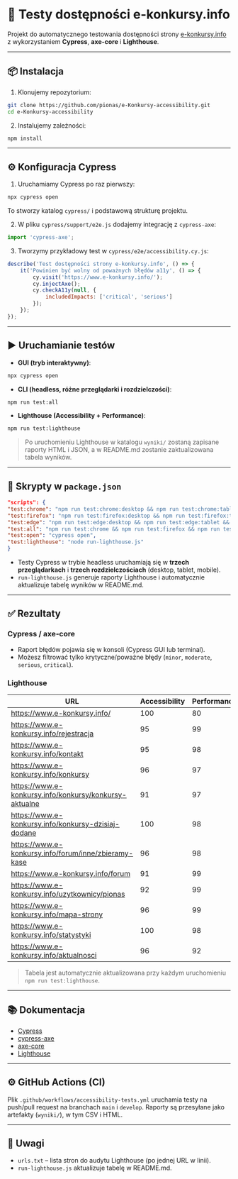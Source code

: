 # 🧪 Testy dostępności e-konkursy.info

Projekt do automatycznego testowania dostępności strony [e-konkursy.info](https://www.e-konkursy.info/) z wykorzystaniem
**Cypress**, **axe-core** i **Lighthouse**.

---

## 📦 Instalacja

1. Klonujemy repozytorium:

```bash
git clone https://github.com/pionas/e-Konkursy-accessibility.git
cd e-Konkursy-accessibility
```

2. Instalujemy zależności:

```bash
npm install
```

---

## ⚙️ Konfiguracja Cypress

1. Uruchamiamy Cypress po raz pierwszy:

```bash
npx cypress open
```

To stworzy katalog `cypress/` i podstawową strukturę projektu.

2. W pliku `cypress/support/e2e.js` dodajemy integrację z `cypress-axe`:

```javascript
import 'cypress-axe';
```

3. Tworzymy przykładowy test w `cypress/e2e/accessibility.cy.js`:

```javascript
describe('Test dostępności strony e-konkursy.info', () => {
    it('Powinien być wolny od poważnych błędów a11y', () => {
        cy.visit('https://www.e-konkursy.info/');
        cy.injectAxe();
        cy.checkA11y(null, {
            includedImpacts: ['critical', 'serious']
        });
    });
});
```

---

## ▶️ Uruchamianie testów

* **GUI (tryb interaktywny)**:

```bash
npx cypress open
```

* **CLI (headless, różne przeglądarki i rozdzielczości)**:

```bash
npm run test:all
```

* **Lighthouse (Accessibility + Performance)**:

```bash
npm run test:lighthouse
```

> Po uruchomieniu Lighthouse w katalogu `wyniki/` zostaną zapisane raporty HTML i JSON, a w README.md zostanie
> zaktualizowana tabela wyników.

---

## 📜 Skrypty w `package.json`

```json
"scripts": {
"test:chrome": "npm run test:chrome:desktop && npm run test:chrome:tablet && npm run test:chrome:mobile",
"test:firefox": "npm run test:firefox:desktop && npm run test:firefox:tablet && npm run test:firefox:mobile",
"test:edge": "npm run test:edge:desktop && npm run test:edge:tablet && npm run test:edge:mobile",
"test:all": "npm run test:chrome && npm run test:firefox && npm run test:edge && npm run test:lighthouse",
"test:open": "cypress open",
"test:lighthouse": "node run-lighthouse.js"
}
```

* Testy Cypress w trybie headless uruchamiają się w **trzech przeglądarkach** i **trzech rozdzielczościach** (desktop,
  tablet, mobile).
* `run-lighthouse.js` generuje raporty Lighthouse i automatycznie aktualizuje tabelę wyników w README.md.

---

## ✅ Rezultaty

### Cypress / axe-core

* Raport błędów pojawia się w konsoli (Cypress GUI lub terminal).
* Możesz filtrować tylko krytyczne/poważne błędy (`minor`, `moderate`, `serious`, `critical`).

### Lighthouse

<!-- LIGHTHOUSE TABLE START -->
| URL | Accessibility | Performance |
| --- | --- | --- |
| https://www.e-konkursy.info/ | 100 | 80 |
| https://www.e-konkursy.info/rejestracja | 95 | 99 |
| https://www.e-konkursy.info/kontakt | 95 | 98 |
| https://www.e-konkursy.info/konkursy | 96 | 97 |
| https://www.e-konkursy.info/konkursy/konkursy-aktualne | 91 | 97 |
| https://www.e-konkursy.info/konkursy-dzisiaj-dodane | 100 | 98 |
| https://www.e-konkursy.info/forum/inne/zbieramy-kase | 96 | 98 |
| https://www.e-konkursy.info/forum | 91 | 99 |
| https://www.e-konkursy.info/uzytkownicy/pionas | 92 | 99 |
| https://www.e-konkursy.info/mapa-strony | 96 | 99 |
| https://www.e-konkursy.info/statystyki | 100 | 98 |
| https://www.e-konkursy.info/aktualnosci | 96 | 92 |
<!-- LIGHTHOUSE TABLE END -->






> Tabela jest automatycznie aktualizowana przy każdym uruchomieniu `npm run test:lighthouse`.

---

## 📚 Dokumentacja

* [Cypress](https://docs.cypress.io/)
* [cypress-axe](https://github.com/component-driven/cypress-axe)
* [axe-core](https://github.com/dequelabs/axe-core)
* [Lighthouse](https://developers.google.com/web/tools/lighthouse)

---

## ⚙️ GitHub Actions (CI)

Plik `.github/workflows/accessibility-tests.yml` uruchamia testy na push/pull request na branchach `main` i `develop`.
Raporty są przesyłane jako artefakty (`wyniki/`), w tym CSV i HTML.

---

## 📝 Uwagi

* `urls.txt` – lista stron do audytu Lighthouse (po jednej URL w linii).
* `run-lighthouse.js` aktualizuje tabelę w README.md.
